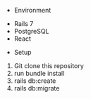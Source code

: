 * Environment

- Rails 7
- PostgreSQL
- React

* Setup

1. Git clone this repository
2. run bundle install
3. rails db:create
4. rails db:migrate


